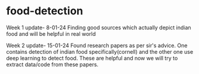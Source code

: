 # food-detection
Week 1 update- 8-01-24 Finding good sources which actually depict indian food and will be helpful in real world

Week 2 update- 15-01-24 Found research papers as per sir's advice. One contains detection of indian food specifically(cornell) and the other one use deep learning to detect food. These are helpful and now we will try to extract data/code from these papers.
